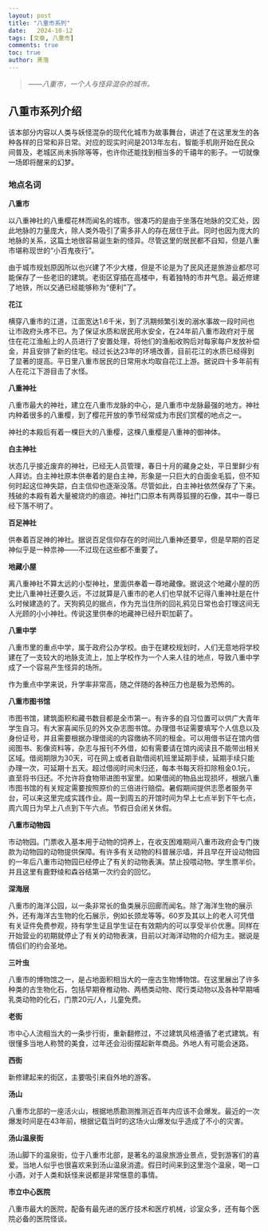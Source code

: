```yaml
---
layout: post
title: "八重市系列"
date:   2024-10-12
tags: [文章, 八重市]
comments: true
toc: true 
author: 黑落
---
```


>*——八重市，一个人与怪异混杂的城市。*
<!-- more -->

## 八重市系列介绍

该本部分内容以人类与妖怪混杂的现代化城市为故事舞台，讲述了在这里发生的各种各样的日常和非日常。对应的现实时间是2013年左右，智能手机刚开始在民众间普及，老城区尚未拆除等等，也许你还能找到相当多的千禧年的影子。一切就像一场即将醒来的幻梦。

### 地点名词

**八重市**

以八重神社的八重樱花林而闻名的城市。很凑巧的是由于坐落在地脉的交汇处，因此地脉的力量庞大，除人类外吸引了需多非人的存在居住于此。同时也因为庞大的地脉的关系，这篇土地很容易诞生新的怪异。尽管这里的居民都不自知，但是八重市堪称现世的“小百鬼夜行”。

由于城市规划原因所以也兴建了不少大楼，但是不论是为了民风还是旅游业都尽可能保存了一些老旧的建筑。老街区穿插在高楼中，有着独特的市井气息。最近修建了地铁，所以交通已经能够称为“便利”了。


**花江**

横穿八重市的江道，江面宽达1.6千米，到了汛期频繁引发的溺水事故一段时间也让市政府头疼不已。为了保证水质和居民用水安全，在24年前八重市政府对于居住在花江渔船上的人员进行了安置处理，将他们的渔船收购后对每家每户发放补偿金，并且安排了新的住宅。经过长达23年的环境改善，目前花江的水质已经得到了显著的提高。平日里八重市居民的日常用水均取自花江上游。据说四十多年前有人在花江下游目击了水怪。



**八重神社**

八重市最大的神社，建立在八重市龙脉的中心，是八重市中龙脉最强的地方。神社内种着很多的八重樱，到了樱花开放的季节经常成为市民们赏樱的地点之一。

神社的本殿后有着一棵巨大的八重樱，这棵八重樱是八重神的御神体。



**白主神社**

状态几乎接近废弃的神社，已经无人员管理，春日十月的藏身之处，平日里鲜少有人拜访。白主神社原本供奉着的是白主神，形象是一只巨大的白面金毛狐，但不知何时起这位神失踪，白主信仰也逐渐没落。尽管如此，白主神社依然保存了下来。残破的本殿有着大量被烧灼的痕迹。神社门口原本有两尊狐狸的石像，其中一尊已经下落不明了。



**百足神社**

供奉着百足神的神社。据说百足信仰存在的时间比八重神还要早，但是早期的百足神似乎是一种祟神——不过现在这些都不重要了。



**地藏小屋**

离八重神社不算太远的小型神社，里面供奉着一尊地藏像。据说这个地藏小屋的历史比八重神社还要久远，不过就算是八重市的老人们也早就不记得八重神社是在什么时候建造的了。天狗鸦见的据点，作为充当住所的回礼鸦见日常也会打理这间无人光顾的小小神社。传说这里供奉的地藏神已经升职加薪了。







**八重中学**

八重市里的重点中学，属于政府公办学校。由于在建校规划时，人们无意地将学校建在了一支较大的地脉支流上，加上学校作为一个人来人往的地点，导致八重中学成了一个容易产生怪异的场所。

作为重点中学来说，升学率非常高，随之伴随的各种压力也是极为恐怖的。



**八重市图书馆**

市图书馆，建筑面积和藏书数目都是全市第一。有许多的自习位置可以供广大青年学生自习。有大家喜闻乐见的外文杂志图书馆。办理借书证需要填写个人信息以及身份证号，并且需要根据办理借阅的内容缴纳不同的租金。可以用借书证在馆内借阅图书、影像资料等，杂志与报刊不外借，如有需要请在馆内阅读且不能带出相关区域。借阅期限为30天，可在网上或者自助借阅机班里延期手续，延期手续只能办理一次，可延期十五天。超过借阅时间未归还，每本书每天将扣除租金0.1元，直至将书归还。不允许将食物带进图书室里。如果借阅的物品出现损坏，根据八重市图书馆的有关规定需要按照原价的三倍进行赔偿。暑假期间提供志愿者服务平台，可以来这里完成实践作业。周一到周五的开馆时间为早上七点半到下午七点，周六周日为早上八点到下午六点。节假日会闭关休假。



**八重市动物园**

市动物园。门票收入基本用于动物的饲养上，在收支困难期间八重市政府会专门拨款为动物园的动物提供保障。有许多有关动物的科普展示墙，并且早在开设动物园的一年后八重市动物园已经停止了有关的动物表演。禁止投喂动物。学生票半价。并且这里有鹿野绫和森谷结第一次约会的回忆。



**深海层**

八重市的海洋公园，以一条非常长的鱼类展示回廊而闻名。除了海洋生物的展示外，还有海洋古生物的化石展示，例如长颈龙等等。60岁及其以上的老人可凭借有关证件免费参观，持有学生证且学生证在有效期内的可以享受半价优惠。同样在开始营业的初期就停止了有关的动物表演，目前以对海洋动物的介绍为主。据说是情侣们的约会圣地。



**三叶虫**

八重市的博物馆之一，是占地面积相当大的一座古生物博物馆。在这里展出了许多种类的古生物化石，包括早期脊椎动物、两栖类动物、爬行类动物以及各种早期哺乳类动物的化石，门票20元/人，儿童免费。



**老街**

市中心人流相当大的一条步行街，重新翻修过，不过建筑风格遵循了老式建筑。有很懂多当地人称赞的美食，过年还会沿街摆起新年商品。外地人有可能会迷路。



**西街**

新修建起来的街区，主要吸引来自外地的游客。



**汤山**

八重市北部的一座活火山，根据地质勘测推测近百年内应该不会爆发。最近的一次爆发时间是在43年前，根据记载当时的这场火山爆发似乎造成了不小的灾害。



**汤山温泉街**

汤山脚下的温泉街，位于八重市北部，是著名的温泉旅游业景点，受到游客们的喜爱。当地人似乎也很喜欢来到汤山温泉消遣。假日时间来到这里泡个温泉，喝一口小酒，对于人类和妖怪来说都是非常惬意的事情。



**市立中心医院**

八重市最大的医院，配备有最先进的医疗技术和医疗机械，诊室众多，还有每个医院必备的医院怪谈。


